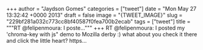 
+++
author = "Jaydson Gomes"
categories = ["tweet"]
date = "Mon May 27 13:32:42 +0000 2013"
draft = false
image = "{TWEET_IMAGE}"
slug = "229bf281a032c773cc8bf40587f0fea700b2ecab"
tags = ["tweet"]
title = """RT @felipenmoura: I poste..."""
+++
RT @felipenmoura: I posted my 'chroma-key with js" demo to Mozilla derby :) what about you check it there and click the little heart? https…
